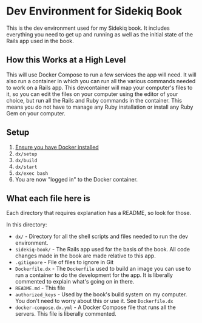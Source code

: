 # Dev Environment for Sidekiq Book

This is the dev environment used for my Sidekiq book.  It includes everything you need to get up and running as
well as the initial state of the Rails app used in the book.

## How this Works at a High Level

This will use Docker Compose to run a few services the app will need. It will also run a container in which you can run all the various
commands needed to work on a Rails app.  This devcontainer will map your computer's files to it, so you can edit the files on your
computer using the editor of your choice, but run all the Rails and Ruby commands in the container. This means you do not have to
manage any Ruby installation or install any Ruby Gem on your computer.

## Setup

1. [Ensure you have Docker installed](https://docs.docker.com/get-docker/)
1. `dx/setup`
1. `dx/build`
1. `dx/start`
1. `dx/exec bash`
1. You are now "logged in" to the Docker container.

## What each file here is

Each directory that requires explanation has a README, so look for those.

In this directory:

* `dx/` - Directory for all the shell scripts and files needed to run the dev environment.
* `sidekiq-book/` - The Rails app used for the basis of the book.  All code changes made in the book are made relative to this app.
* `.gitignore` - File of files to ignore in Git
* `Dockerfile.dx` - The `Dockerfile` used to build an image you can use to run a container to do the development for the app. It is
liberally commented to explain what's going on in there.
* `README.md` - This file
* `authorized_keys` - Used by the book's build system on my computer. You don't need to worry about this or use it. See `Dockerfile.dx`
* `docker-compose.dx.yml` - A Docker Compose file that runs all the servers.  This file is liberally commented.
